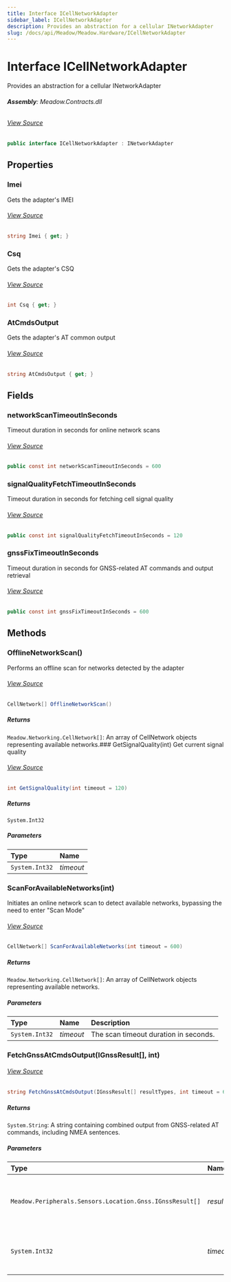```yaml
---
title: Interface ICellNetworkAdapter
sidebar_label: ICellNetworkAdapter
description: Provides an abstraction for a cellular INetworkAdapter
slug: /docs/api/Meadow/Meadow.Hardware/ICellNetworkAdapter
---
```

# Interface ICellNetworkAdapter
Provides an abstraction for a cellular INetworkAdapter

###### **Assembly**: Meadow.Contracts.dll
###### [View Source](https://github.com/WildernessLabs/Meadow.Contracts.git/blob/develop/Source/Meadow.Contracts/Hardware/Networking/ICellNetworkAdapter.cs#L8)
```csharp title="Declaration"
public interface ICellNetworkAdapter : INetworkAdapter
```
## Properties
### Imei
Gets the adapter's IMEI
###### [View Source](https://github.com/WildernessLabs/Meadow.Contracts.git/blob/develop/Source/Meadow.Contracts/Hardware/Networking/ICellNetworkAdapter.cs#L13)
```csharp title="Declaration"
string Imei { get; }
```
### Csq
Gets the adapter's CSQ
###### [View Source](https://github.com/WildernessLabs/Meadow.Contracts.git/blob/develop/Source/Meadow.Contracts/Hardware/Networking/ICellNetworkAdapter.cs#L17)
```csharp title="Declaration"
int Csq { get; }
```
### AtCmdsOutput
Gets the adapter's AT common output
###### [View Source](https://github.com/WildernessLabs/Meadow.Contracts.git/blob/develop/Source/Meadow.Contracts/Hardware/Networking/ICellNetworkAdapter.cs#L21)
```csharp title="Declaration"
string AtCmdsOutput { get; }
```
## Fields
### networkScanTimeoutInSeconds
Timeout duration in seconds for online network scans
###### [View Source](https://github.com/WildernessLabs/Meadow.Contracts.git/blob/develop/Source/Meadow.Contracts/Hardware/Networking/ICellNetworkAdapter.cs#L26)
```csharp title="Declaration"
public const int networkScanTimeoutInSeconds = 600
```
### signalQualityFetchTimeoutInSeconds
Timeout duration in seconds for fetching cell signal quality
###### [View Source](https://github.com/WildernessLabs/Meadow.Contracts.git/blob/develop/Source/Meadow.Contracts/Hardware/Networking/ICellNetworkAdapter.cs#L31)
```csharp title="Declaration"
public const int signalQualityFetchTimeoutInSeconds = 120
```
### gnssFixTimeoutInSeconds
Timeout duration in seconds for GNSS-related AT commands and output retrieval
###### [View Source](https://github.com/WildernessLabs/Meadow.Contracts.git/blob/develop/Source/Meadow.Contracts/Hardware/Networking/ICellNetworkAdapter.cs#L36)
```csharp title="Declaration"
public const int gnssFixTimeoutInSeconds = 600
```
## Methods
### OfflineNetworkScan()
Performs an offline scan for networks detected by the adapter
###### [View Source](https://github.com/WildernessLabs/Meadow.Contracts.git/blob/develop/Source/Meadow.Contracts/Hardware/Networking/ICellNetworkAdapter.cs#L42)
```csharp title="Declaration"
CellNetwork[] OfflineNetworkScan()
```

##### Returns

`Meadow.Networking.CellNetwork[]`: An array of CellNetwork objects representing available networks.### GetSignalQuality(int)
Get current signal quality
###### [View Source](https://github.com/WildernessLabs/Meadow.Contracts.git/blob/develop/Source/Meadow.Contracts/Hardware/Networking/ICellNetworkAdapter.cs#L49)
```csharp title="Declaration"
int GetSignalQuality(int timeout = 120)
```

##### Returns

`System.Int32`

##### Parameters

| Type | Name |
|:--- |:--- |
| `System.Int32` | *timeout* |

### ScanForAvailableNetworks(int)
Initiates an online network scan to detect available networks,
bypassing the need to enter "Scan Mode"
###### [View Source](https://github.com/WildernessLabs/Meadow.Contracts.git/blob/develop/Source/Meadow.Contracts/Hardware/Networking/ICellNetworkAdapter.cs#L57)
```csharp title="Declaration"
CellNetwork[] ScanForAvailableNetworks(int timeout = 600)
```

##### Returns

`Meadow.Networking.CellNetwork[]`: An array of CellNetwork objects representing available networks.
##### Parameters

| Type | Name | Description |
|:--- |:--- |:--- |
| `System.Int32` | *timeout* | The scan timeout duration in seconds. |

### FetchGnssAtCmdsOutput(IGnssResult[], int)

###### [View Source](https://github.com/WildernessLabs/Meadow.Contracts.git/blob/develop/Source/Meadow.Contracts/Hardware/Networking/ICellNetworkAdapter.cs#L63)
```csharp title="Declaration"
string FetchGnssAtCmdsOutput(IGnssResult[] resultTypes, int timeout = 600)
```

##### Returns

`System.String`: A string containing combined output from GNSS-related AT commands, including NMEA sentences.
##### Parameters

| Type | Name | Description |
|:--- |:--- |:--- |
| `Meadow.Peripherals.Sensors.Location.Gnss.IGnssResult[]` | *resultTypes* | An array of supported GNSS result types for data processing. |
| `System.Int32` | *timeout* | The GNSS scan timeout duration in seconds. |

